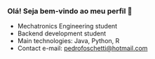 ### Olá! Seja bem-vindo ao meu perfil 👋

- Mechatronics Engineering student
- Backend development student
- Main technologies: Java, Python, R
- Contact e-mail: pedrofoschetti@hotmail.com
